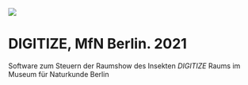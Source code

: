 [![](https://img.shields.io/badge/using-Processing-brightgreen.svg?style=flat-square&color=000000)](http://processing.org/)
# DIGITIZE, MfN Berlin. 2021
Software zum Steuern der Raumshow des Insekten *DIGITIZE* Raums im Museum für Naturkunde Berlin
